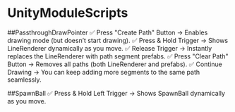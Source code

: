 # UnityModuleScripts
##PassthroughDrawPointer
✅ Press "Create Path" Button → Enables drawing mode (but doesn’t start drawing).
✅ Press & Hold Trigger → Shows LineRenderer dynamically as you move.
✅ Release Trigger → Instantly replaces the LineRenderer with path segment prefabs.
✅ Press "Clear Path" Button → Removes all paths (both LineRenderer and prefabs).
✅ Continue Drawing → You can keep adding more segments to the same path seamlessly.

##SpawnBall
✅ Press & Hold Left Trigger → Shows SpawnBall dynamically as you move.
